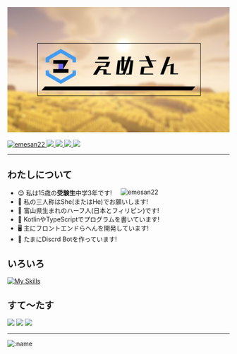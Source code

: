 ![emesan](./img/backimg.png)
<p align="left">
  <a href="https://github.com/emesan22/emesan22/">
    <img src="https://komarev.com/ghpvc/?username=emesan22" alt="emesan22" />
  </a>
  <a href="https://x.com/emsn_ck">
    <img height="20" src="https://img.shields.io/twitter/follow/emsn_ck?style=flat&logo=X&color=%23fff" />
  </a>
  <a href="https://github.com/emesan22">
    <img height="20" src="https://img.shields.io/github/followers/emesan22?label=follow&logo=github&style=flat" />
  </a>
  <a href="https://www.reddit.com/user/emesan22">
    <img height="20" src="https://img.shields.io/reddit/user-karma/combined/emesan22?label=Reddit&logo=reddit&style=flat" />
  </a>
  <a href="https://ja.stackoverflow.com/users/58285/emesan">
    <img height="20" src="https://img.shields.io/stackexchange/stackoverflow/r/22785627?label=StackOverflow&logo=stack-overflow&style=flat" />
  </a>
</p>
<hr>

## わたしについて
<p><img align="right" width="49%" src="https://github-readme-stats-self-three-47.vercel.app/api?username=emesan22&count_private=true&show_icons=true&theme=github_white" alt="emesan22" /></p>

- 😊 私は15歳の**受験生**中学3年です!
- 💬 私の三人称はShe(またはHe)でお願いします!
- 🗾 富山県生まれのハーフ人(日本とフィリピン)です!
- 📃 KotlinやTypeScriptでプログラムを書いています!
- 🖥️ 主にフロントエンドらへんを開発しています!
- 🤖 たまにDiscrd Botを作っています!
## いろいろ
[![My Skills](https://skillicons.dev/icons?i=html,css,js,ts,nodejs,react,nextjs,materialui,tailwind,kotlin,java,gradle,git,github,discord,bots,bash,vscode,idea,vercel,misskey,cloudflare)](https://skillicons.dev)
## すて～たす
![](http://github-profile-summary-cards.vercel.app/api/cards/stats?username=emesan22)
 ![](http://github-profile-summary-cards.vercel.app/api/cards/most-commit-language?username=emesan22&theme=default)
 ![](http://github-profile-summary-cards.vercel.app/api/cards/profile-details?username=emesan22) 
<hr>

 ![:name](https://moe-counter.glitch.me/get/@emesan22?theme=moebooru)
